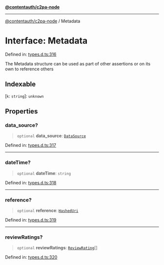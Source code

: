 [**@contentauth/c2pa-node**](../README.md)

***

[@contentauth/c2pa-node](../README.md) / Metadata

# Interface: Metadata

Defined in: [types.d.ts:316](https://github.com/contentauth/c2pa-node-v2/blob/1df68df861d38a8c4eb7c634a613532727ec72d3/js-src/types.d.ts#L316)

The Metadata structure can be used as part of other assertions or on its own to reference others

## Indexable

\[`k`: `string`\]: `unknown`

## Properties

### data\_source?

> `optional` **data\_source**: [`DataSource`](DataSource.md)

Defined in: [types.d.ts:317](https://github.com/contentauth/c2pa-node-v2/blob/1df68df861d38a8c4eb7c634a613532727ec72d3/js-src/types.d.ts#L317)

***

### dateTime?

> `optional` **dateTime**: `string`

Defined in: [types.d.ts:318](https://github.com/contentauth/c2pa-node-v2/blob/1df68df861d38a8c4eb7c634a613532727ec72d3/js-src/types.d.ts#L318)

***

### reference?

> `optional` **reference**: [`HashedUri`](HashedUri.md)

Defined in: [types.d.ts:319](https://github.com/contentauth/c2pa-node-v2/blob/1df68df861d38a8c4eb7c634a613532727ec72d3/js-src/types.d.ts#L319)

***

### reviewRatings?

> `optional` **reviewRatings**: [`ReviewRating`](ReviewRating.md)[]

Defined in: [types.d.ts:320](https://github.com/contentauth/c2pa-node-v2/blob/1df68df861d38a8c4eb7c634a613532727ec72d3/js-src/types.d.ts#L320)
